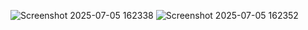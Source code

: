 ![Screenshot 2025-07-05 162338](https://github.com/user-attachments/assets/ea39fb01-8477-4605-b932-e167083ead47)
![Screenshot 2025-07-05 162352](https://github.com/user-attachments/assets/f560b923-8846-4b7b-8ee6-bc101b3af6d6)
